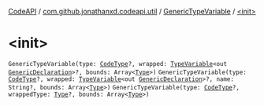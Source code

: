 [CodeAPI](../../index.md) / [com.github.jonathanxd.codeapi.util](../index.md) / [GenericTypeVariable](index.md) / [&lt;init&gt;](.)

# &lt;init&gt;

`GenericTypeVariable(type: `[`CodeType`](../../com.github.jonathanxd.codeapi.type/-code-type/index.md)`?, wrapped: `[`TypeVariable`](http://docs.oracle.com/javase/6/docs/api/java/lang/reflect/TypeVariable.html)`<out `[`GenericDeclaration`](http://docs.oracle.com/javase/6/docs/api/java/lang/reflect/GenericDeclaration.html)`>?, bounds: Array<`[`Type`](http://docs.oracle.com/javase/6/docs/api/java/lang/reflect/Type.html)`>)`
`GenericTypeVariable(type: `[`CodeType`](../../com.github.jonathanxd.codeapi.type/-code-type/index.md)`?, wrapped: `[`TypeVariable`](http://docs.oracle.com/javase/6/docs/api/java/lang/reflect/TypeVariable.html)`<out `[`GenericDeclaration`](http://docs.oracle.com/javase/6/docs/api/java/lang/reflect/GenericDeclaration.html)`>?, name: String?, bounds: Array<`[`Type`](http://docs.oracle.com/javase/6/docs/api/java/lang/reflect/Type.html)`>)`
`GenericTypeVariable(type: `[`CodeType`](../../com.github.jonathanxd.codeapi.type/-code-type/index.md)`?, wrappedType: `[`Type`](http://docs.oracle.com/javase/6/docs/api/java/lang/reflect/Type.html)`?, bounds: Array<`[`Type`](http://docs.oracle.com/javase/6/docs/api/java/lang/reflect/Type.html)`>)`